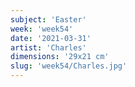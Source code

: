 ```yaml
---
subject: 'Easter'
week: 'week54'
date: '2021-03-31'
artist: 'Charles'
dimensions: '29x21 cm'
slug: 'week54/Charles.jpg'
---
```

